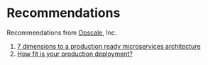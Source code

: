 # Recommendations
Recommendations from [Opscale](http://opscale.io), Inc.

1. [7 dimensions to a production ready microservices architecture](https://www.linkedin.com/pulse/how-architect-your-first-microservice-anub-sinha)
2. [How fit is your production deployment?](https://www.linkedin.com/pulse/how-fit-your-production-deployment-anub-sinha?published=t)
